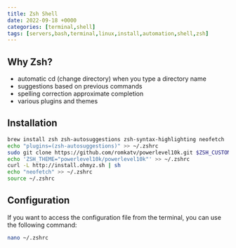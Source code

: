 ```yaml
---
title: Zsh Shell
date: 2022-09-18 +0000
categories: [terminal,shell]
tags: [servers,bash,terminal,linux,install,automation,shell,zsh]
---
```


## Why Zsh?

* automatic cd (change directory) when you type a directory name
* suggestions based on previous commands
* spelling correction approximate completion
* various plugins and themes

## Installation

```bash
brew install zsh zsh-autosuggestions zsh-syntax-highlighting neofetch
echo "plugins=(zsh-autosuggestions)" >> ~/.zshrc
sudo git clone https://github.com/romkatv/powerlevel10k.git $ZSH_CUSTOM/themes/powerlevel10k
echo 'ZSH_THEME="powerlevel10k/powerlevel10k"' >> ~/.zshrc
curl -L http://install.ohmyz.sh | sh
echo "neofetch" >> ~/.zshrc
source ~/.zshrc
```

## Configuration

If you want to access the configuration file from the terminal, you can use the following command:

```bash
nano ~/.zshrc
```
